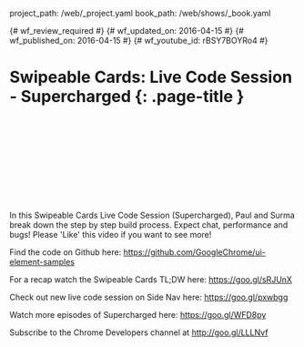 project_path: /web/_project.yaml
book_path: /web/shows/_book.yaml

{# wf_review_required #}
{# wf_updated_on: 2016-04-15 #}
{# wf_published_on: 2016-04-15 #}
{# wf_youtube_id: rBSY7BOYRo4 #}

# Swipeable Cards: Live Code Session - Supercharged {: .page-title }


<div class="video-wrapper">
  <iframe class="devsite-embedded-youtube-video" data-video-id="rBSY7BOYRo4"
          data-autohide="1" data-showinfo="0" frameborder="0" allowfullscreen>
  </iframe>
</div>


In this Swipeable Cards Live Code Session (Supercharged), Paul and Surma break down the step by step build process. Expect chat, performance and bugs! Please 'Like' this video if you want to see more!

Find the code on Github here: https://github.com/GoogleChrome/ui-element-samples

For a recap watch the Swipeable Cards TL;DW here: https://goo.gl/sRJUnX

Check out new live code session on Side Nav here: https://goo.gl/pxwbgg

Watch more episodes of Supercharged here: https://goo.gl/WFD8py

Subscribe to the Chrome Developers channel at http://goo.gl/LLLNvf
